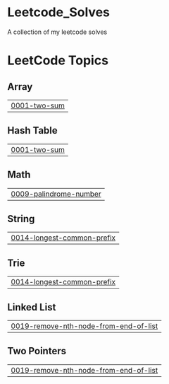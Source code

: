# Leetcode_Solves
A collection of my leetcode solves

<!---LeetCode Topics Start-->
# LeetCode Topics
## Array
|  |
| ------- |
| [0001-two-sum](https://github.com/forsakeshaik/Leetcode_Solves/tree/master/0001-two-sum) |
## Hash Table
|  |
| ------- |
| [0001-two-sum](https://github.com/forsakeshaik/Leetcode_Solves/tree/master/0001-two-sum) |
## Math
|  |
| ------- |
| [0009-palindrome-number](https://github.com/forsakeshaik/Leetcode_Solves/tree/master/0009-palindrome-number) |
## String
|  |
| ------- |
| [0014-longest-common-prefix](https://github.com/forsakeshaik/Leetcode_Solves/tree/master/0014-longest-common-prefix) |
## Trie
|  |
| ------- |
| [0014-longest-common-prefix](https://github.com/forsakeshaik/Leetcode_Solves/tree/master/0014-longest-common-prefix) |
## Linked List
|  |
| ------- |
| [0019-remove-nth-node-from-end-of-list](https://github.com/forsakeshaik/Leetcode_Solves/tree/master/0019-remove-nth-node-from-end-of-list) |
## Two Pointers
|  |
| ------- |
| [0019-remove-nth-node-from-end-of-list](https://github.com/forsakeshaik/Leetcode_Solves/tree/master/0019-remove-nth-node-from-end-of-list) |
<!---LeetCode Topics End-->